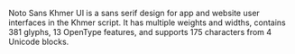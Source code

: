 Noto Sans Khmer UI is a sans serif design for app and website user interfaces in the Khmer script. It has multiple weights and widths, contains 381 glyphs, 13 OpenType features, and supports 175 characters from 4 Unicode blocks.